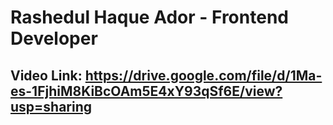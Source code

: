 # Rashedul Haque Ador - Frontend Developer



## Video Link: https://drive.google.com/file/d/1Ma-es-1FjhiM8KiBcOAm5E4xY93qSf6E/view?usp=sharing


